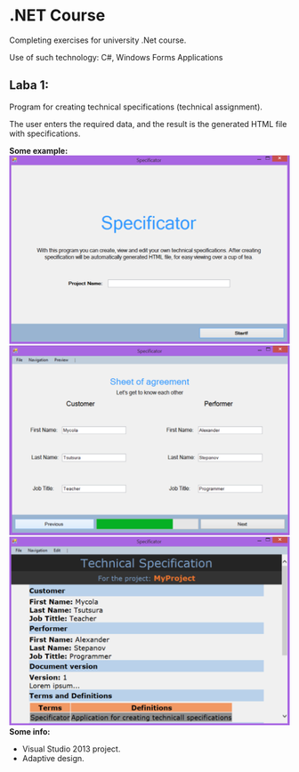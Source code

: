 <h1>.NET Course</h1>
<p>Completing exercises for university .Net course.</p>
<p>Use of such technology: С#, Windows Forms Applications</p>
<h2>Laba 1:</h2>
<p>Program for creating technical specifications (technical assignment).</p>
<p>The user enters the required data, and the result is the generated HTML file with specifications.</p>
<b>Some example:</b>
<img src="https://raw.githubusercontent.com/vaiol/.Net-Course/master/Laba1/example1.png"></img>
<img src="https://raw.githubusercontent.com/vaiol/.Net-Course/master/Laba1/example2.png"></img>
<img src="https://raw.githubusercontent.com/vaiol/.Net-Course/master/Laba1/example3.png"></img>
<b>Some info:</b>
<ul>
        <li> 
                Visual Studio 2013 project.
        </li>
         <li> 
                Adaptive design.
        </li>
</ul>
